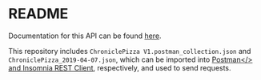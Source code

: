 # README

Documentation for this API can be found <a href="https://documenter.getpostman.com/view/4700349/S1EJYgvj">here</a>.

This repository includes `ChroniclePizza V1.postman_collection.json` and `ChroniclePizza_2019-04-07.json`, which can be imported into <a href="https://www.getpostman.com/">Postman</> and <a href="https://insomnia.rest/">Insomnia REST Client<a/>, respectively, and used to send requests. 
